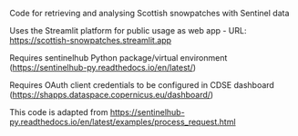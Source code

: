 Code for retrieving and analysing Scottish snowpatches with Sentinel data

Uses the Streamlit platform for public usage as web app - URL: https://scottish-snowpatches.streamlit.app

Requires sentinelhub Python package/virtual environment (https://sentinelhub-py.readthedocs.io/en/latest/)

Requires OAuth client credentials to be configured in CDSE dashboard (https://shapps.dataspace.copernicus.eu/dashboard/)

This code is adapted from https://sentinelhub-py.readthedocs.io/en/latest/examples/process_request.html
